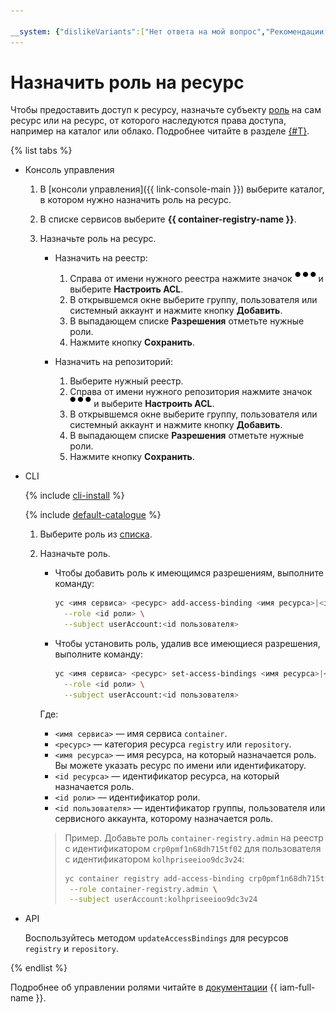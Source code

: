 ```yaml
---

__system: {"dislikeVariants":["Нет ответа на мой вопрос","Рекомендации не помогли","Содержание не соответствует заголовку","Другое"]}
---
```

# Назначить роль на ресурс

Чтобы предоставить доступ к ресурсу, назначьте субъекту [роль](../../../iam/concepts/access-control/roles.md) на сам ресурс или на ресурс, от которого наследуются права доступа, например на каталог или облако. Подробнее читайте в разделе [{#T}](../../../iam/concepts/access-control/index.md).

{% list tabs %}

- Консоль управления

  1. В [консоли управления]({{ link-console-main }}) выберите каталог, в котором нужно назначить роль на ресурс.
  1. В списке сервисов выберите **{{ container-registry-name }}**.
  1. Назначьте роль на ресурс.

     * Назначить на реестр:
       1. Справа от имени нужного реестра нажмите значок ![horizontal-ellipsis](../../../_assets/horizontal-ellipsis.svg) и выберите **Настроить ACL**.
       1. В открывшемся окне выберите группу, пользователя или системный аккаунт и нажмите кнопку **Добавить**.
       1. В выпадающем списке **Разрешения** отметьте нужные роли.
       1. Нажмите кнопку **Сохранить**.

     * Назначить на репозиторий:
       1. Выберите нужный реестр.
       1. Справа от имени нужного репозитория нажмите значок ![horizontal-ellipsis](../../../_assets/horizontal-ellipsis.svg) и выберите **Настроить ACL**.
       1. В открывшемся окне выберите группу, пользователя или системный аккаунт и нажмите кнопку **Добавить**.
       1. В выпадающем списке **Разрешения** отметьте нужные роли.
       1. Нажмите кнопку **Сохранить**.

- CLI

  {% include [cli-install](../../../_includes/cli-install.md) %}

  {% include [default-catalogue](../../../_includes/default-catalogue.md) %}

  1. Выберите роль из [списка](../../security/index.md#servisnye-roli).
  1. Назначьте роль.
     * Чтобы добавить роль к имеющимся разрешениям, выполните команду:

       ```bash
       yc <имя сервиса> <ресурс> add-access-binding <имя ресурса>|<id ресурса> \
         --role <id роли> \
         --subject userAccount:<id пользователя>
       ```

     * Чтобы установить роль, удалив все имеющиеся разрешения, выполните команду:

       ```bash
       yc <имя сервиса> <ресурс> set-access-bindings <имя ресурса>|<id ресурса> \
         --role <id роли> \
         --subject userAccount:<id пользователя>
       ```

     Где:
     * `<имя сервиса>` — имя сервиса `container`.
     * `<ресурс>` — категория ресурса `registry` или `repository`.
     * `<имя ресурса>` — имя ресурса, на который назначается роль. Вы можете указать ресурс по имени или идентификатору.
     * `<id ресурса>` — идентификатор ресурса, на который назначается роль.
     * `<id роли>` — идентификатор роли.
     * `<id пользователя>` — идентификатор группы, пользователя или сервисного аккаунта, которому назначается роль.

     >Пример. Добавьте роль `container-registry.admin` на реестр с идентификатором `crp0pmf1n68dh715tf02` для пользователя с идентификатором `kolhpriseeioo9dc3v24`:
     >
     >```bash
     >yc container registry add-access-binding crp0pmf1n68dh715tf02 \
     >  --role container-registry.admin \
     >  --subject userAccount:kolhpriseeioo9dc3v24
     >```

- API

  Воспользуйтесь методом `updateAccessBindings` для ресурсов `registry` и `repository`.

{% endlist %}

Подробнее об управлении ролями читайте в [документации](../../../iam/concepts/index.md) {{ iam-full-name }}.